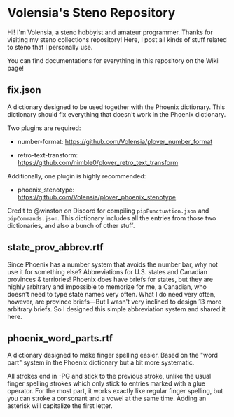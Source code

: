 # Volensia's Steno Repository

Hi! I'm Volensia, a steno hobbyist and amateur programmer. Thanks for visiting my steno collections repository! Here, I post all kinds of stuff related to steno that I personally use.

You can find documentations for everything in this repository on the Wiki page!

## fix.json

A dictionary designed to be used together with the Phoenix dictionary. This dictionary should fix everything that doesn't work in the Phoenix dictionary.

Two plugins are required:

- number-format: https://github.com/Volensia/plover_number_format

- retro-text-transform: https://github.com/nimble0/plover_retro_text_transform

Additionally, one plugin is highly recommended:

- phoenix_stenotype: https://github.com/Volensia/plover_phoenix_stenotype

Credit to @winston on Discord for compiling `pipPunctuation.json` and `pipCommands.json`. This dictionary includes all the entries from those two dictionaries, and also a bunch of other stuff.

## state_prov_abbrev.rtf

Since Phoenix has a number system that avoids the number bar, why not use it for something else? Abbreviations for U.S. states and Canadian provinces & terriories! Phoenix does have briefs for states, but they are highly arbitrary and impossible to memorize for me, a Canadian, who doesn't need to type state names very often. What I do need very often, however, are province briefs—But I wasn't very inclined to design 13 more arbitrary briefs. So I designed this simple abbreviation system and shared it here.

## phoenix_word_parts.rtf

A dictionary designed to make finger spelling easier. Based on the "word part" system in the Phoenix dictionary but a bit more systematic.

All strokes end in -PG and stick to the previous stroke, unlike the usual finger spelling strokes which only stick to entries marked with a glue operator. For the most part, it works exactly like regular finger spelling, but you can stroke a consonant and a vowel at the same time. Adding an asterisk will capitalize the first letter.
